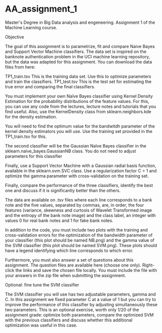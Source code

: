 # AA_assignment_1

Master's Degree in Big Data analysis and engeneering. Assignment 1 of the Machine Learning course.

Objective

The goal of this assignment is to parametrize, fit and compare Naive Bayes and Support Vector Machine classifiers. The data set is inspired on the banknote authentication problem in the UCI machine learning repository, but the data was adapted for this assignment. You can download the data files from here:

TP1_train.tsv
    This is the training data set. Use this to optimize parameters and train the classifiers.
TP1_test.tsv
    This is the test set for estimating the true error and comparing the final classifiers.

You must implement your own Naïve Bayes classifier using Kernel Density Estimation for the probability distributions of the feature values. For this, you can use any code from the lectures, lecture notes and tutorials that you find useful. Also, use the KernelDensity class from sklearn.neighbors.kde for the density estimation.

You will need to find the optimum value for the bandwitdh parameter of the kernel density estimators you will use. Use the training set provided in the TP1_train.tsv for this.

The second classifier will be the Gaussian Naïve Bayes classifier in the sklearn.naive_bayes.GaussianNB class. You do not need to adjust parameters for this classifier

Finally, use a Support Vector Machine with a Gaussian radial basis function, available in the sklearn.svm.SVC class. Use a regularization factor C = 1 and optimize the gamma parameter with cross-validation on the training set.

Finally, compare the performance of the three classifiers, identify the best one and discuss if it is significantly better than the others.

The data are available on .tsv files where each line corresponds to a bank note and the five values, separated by commas, are, in order, the four features (variance, skewness and curtosis of Wavelet Transformed image and the entropy of the bank note image) and the class label, an integer with values 0 for real bank notes and 1 for fake bank notes.

In addition to the code, you must include two plots with the training and cross-validation errors for the optimization of the bandwidth parameter of your classifier (this plot should be named NB.png) and the gamma value of the SVM classifier (this plot should be named SVM.png). These plots should have a legend identifying which line corresponds to which error.

Furthermore, you must also answer a set of questions about this assignment. The question files are available here (choose one only). Right-click the links and save the chosen file locally. You must include the file with your answers in the zip file when submitting the assignment.

Optional: fine tune the SVM classifier

The SVM classifier you will use has two adjustable parameters, gamma and C. In this assignment we fixed parameter C at a value of 1 but you can try to improve the performance of this classifier by adjusting simultaneously these two parameters. This is an optional exercise, worth only 1/20 of the assignment grade: optimize both parameters, compare the optimized SVM with the previous classifiers and discuss whether this additional optimization was useful in this case.
